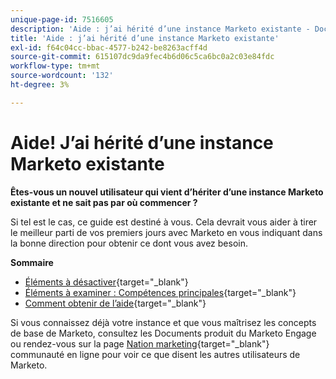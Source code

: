 ```yaml
---
unique-page-id: 7516605
description: 'Aide : j’ai hérité d’une instance Marketo existante - Documents Marketo - Documentation du produit'
title: 'Aide : j’ai hérité d’une instance Marketo existante'
exl-id: f64c04cc-bbac-4577-b242-be8263acff4d
source-git-commit: 615107dc9da9fec4b6d06c5ca6bc0a2c03e84fdc
workflow-type: tm+mt
source-wordcount: '132'
ht-degree: 3%

---
```


# Aide! J’ai hérité d’une instance Marketo existante

**Êtes-vous un nouvel utilisateur qui vient d’hériter d’une instance Marketo existante et ne sait pas par où commencer ?**

Si tel est le cas, ce guide est destiné à vous. Cela devrait vous aider à tirer le meilleur parti de vos premiers jours avec Marketo en vous indiquant dans la bonne direction pour obtenir ce dont vous avez besoin.

**Sommaire**

* [Éléments à désactiver](/help/marketo/getting-started/inheriting-a-marketo-instance/items-to-check-off.md){target="_blank"}
* [Éléments à examiner : Compétences principales](/help/marketo/getting-started/inheriting-a-marketo-instance/things-to-review-core-skills.md){target="_blank"}
* [Comment obtenir de l’aide](/help/marketo/getting-started/inheriting-a-marketo-instance/ways-to-get-help.md){target="_blank"}

Si vous connaissez déjà votre instance et que vous maîtrisez les concepts de base de Marketo, consultez les Documents produit du Marketo Engage ou rendez-vous sur la page [Nation marketing](https://nation.marketo.com/){target="_blank"} communauté en ligne pour voir ce que disent les autres utilisateurs de Marketo.
